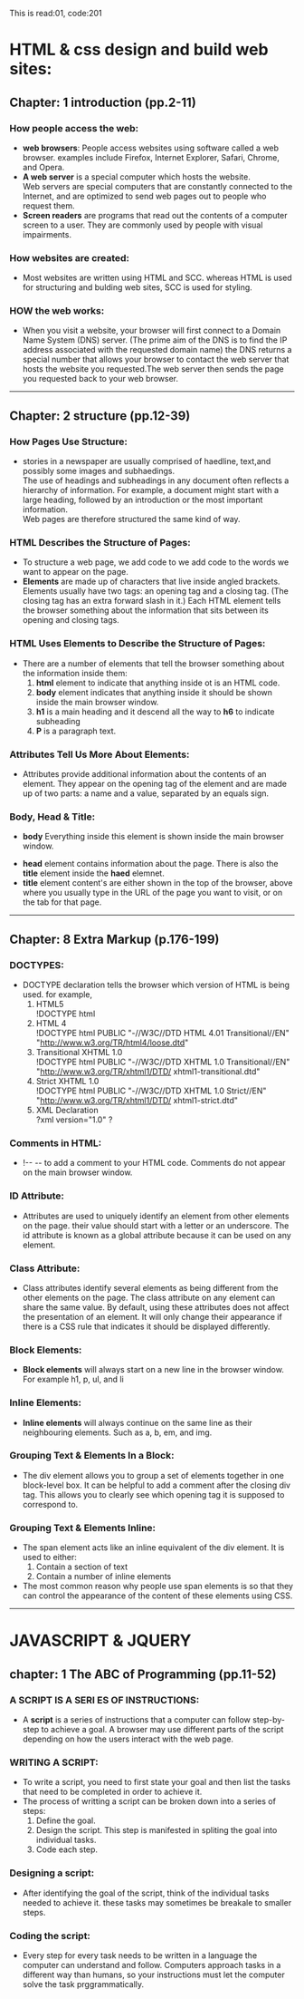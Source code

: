This is read:01, code:201
# HTML & css design and build web sites:
## Chapter: 1 introduction (pp.2-11)
### How people access the web:
- **web browsers**: People access websites using software called a web browser. examples include Firefox, Internet Explorer, Safari,
Chrome, and Opera.
- **A web server** is a special computer  which hosts the website. <br >
Web servers are special computers that are constantly connected to the Internet, and are optimized to send web pages out to people who request them.
- **Screen readers** are programs that read out the contents of a computer screen to a user. They are commonly used by people with visual impairments.
### How websites are created:
- Most websites are written using HTML and SCC. whereas HTML is used for structuring and bulding web sites, SCC is used for styling.
### HOW the web works:
- When you visit a website, your browser will first connect
to a Domain Name System (DNS) server. (The prime aim of the DNS is to find the IP address associated with the requested domain name) the DNS returns a special number that allows your browser to contact the web server that hosts the website you requested.The web server then sends the page you requested back to your web browser. 
***
## Chapter: 2  structure (pp.12-39)
### How Pages Use Structure:
- stories in a newspaper are usually comprised of haedline, text,and possibly some images and subhaedings. <br > 
The use of headings and subheadings in any document often reflects a hierarchy of information. For example, a document might start with a large heading, followed by an introduction or the most important information. <br >
Web pages are therefore structured the same kind of way.
### HTML Describes the Structure of Pages: 
- To structure a web page, we add code to we add code to the words we want to appear on the page.
- **Elements** are made up of characters that live inside angled
brackets. Elements usually have two tags: an opening tag and a closing tag. (The closing tag has an extra forward slash in it.) Each HTML element tells the browser something about the information that sits between its opening and closing tags. 
### HTML Uses Elements to Describe the Structure of Pages:
* There are a number of elements that tell the browser something about the information inside them: 
    1. **html** element to indicate that anything inside ot is an HTML code.
    2. **body** element indicates that anything inside it should be shown inside the main browser window.
    2. **h1** is a main heading and it descend all the way to **h6** to indicate subheading
    3. **P** is a paragraph text.
### Attributes Tell Us More About Elements: 
- Attributes provide additional information about the contents of an element. They appear on the opening tag of the element and are
made up of two parts: a name and a value, separated by an equals sign.
### Body, Head & Title: 
* **body** Everything inside this element is shown inside the main browser window.
- **head** element contains information about the page. There is also the **title** element inside the **haed** elemnet. 
- **title** element content's  are either shown in the top of the browser, above where you usually type in the URL of the page you want to visit, or on the tab for that page. 
*** 
## Chapter: 8 Extra Markup (p.176-199)
### DOCTYPES:
- DOCTYPE declaration tells the browser which version of HTML is being used. for example,
    1. HTML5 <br >
    !DOCTYPE html 
    2. HTML 4 <br >
    !DOCTYPE html PUBLIC
    "-//W3C//DTD HTML 4.01 Transitional//EN"
    "http://www.w3.org/TR/html4/loose.dtd"
    3. Transitional XHTML 1.0 <br >
    !DOCTYPE html PUBLIC
    "-//W3C//DTD XHTML 1.0 Transitional//EN"
    "http://www.w3.org/TR/xhtml1/DTD/
     xhtml1-transitional.dtd"
    4. Strict XHTML 1.0 <br >
    !DOCTYPE html PUBLIC
    "-//W3C//DTD XHTML 1.0 Strict//EN"
    "http://www.w3.org/TR/xhtml1/DTD/
     xhtml1-strict.dtd"
     5. XML Declaration <br >
     ?xml version="1.0" ?
### Comments in HTML:
- !-- -- to add a comment to your HTML code. Comments do not appear on the main browser window. 
### ID Attribute:
-  Attributes are used to uniquely identify an element from other elements on the page. their value should start with a letter or an underscore. The id attribute is known as a global attribute because it can be used on any element.
### Class Attribute:
- Class attributes identify several elements as being different from the other elements on the page. The class attribute on any
element can share the same value. By default, using these attributes does not affect the presentation of an element. It will only change their appearance if there is a CSS rule that indicates it should be displayed differently.
### Block Elements:
- **Block elements** will always start on a new line in the browser window. For example h1, p, ul, and li
### Inline Elements:
- **Inline elements** will always continue on the same line as their neighbouring elements. Such as a, b, em, and img. 
### Grouping Text & Elements In a Block:
- The div element allows you to group a set of elements together in one block-level box. It can be helpful to add a comment after the closing div tag. This allows you to clearly see which opening tag it is supposed to correspond to. 
### Grouping Text & Elements Inline: 
- The span element acts like an inline equivalent of the div element. It is used to either: <br >
    1. Contain a section of text
    2.  Contain a number of inline elements
- The most common reason why people use span elements is so that they can control the appearance of the content of these elements using CSS. 
***
# JAVASCRIPT & JQUERY 
## chapter: 1 The ABC of Programming  (pp.11-52)
### A SCRIPT IS A SERI ES OF INSTRUCTIONS: 
* A **script** is a series of instructions that a computer can follow step-by-step to achieve a goal. A browser may use different parts of the script depending on how the users interact with the web page. 
### WRITING A SCRIPT: 
* To write a script, you need to first state your goal and then list the tasks that need to be completed in order to achieve it. 
* The process of writting a script can be broken down into a series of steps: 
    1. Define the goal.
    2. Design the script. This step is manifested in spliting the goal into individual tasks. 
    3. Code each step.
### Designing a script: 
- After identifying the goal of the script, think of the individual tasks needed to achieve it. these tasks may sometimes be breakale to smaller steps. 
### Coding the script: 
- Every step for every task needs to be written in a language the computer can understand and follow. Computers approach tasks in a different way than humans, so your instructions must let the computer solve the task prggrammatically. 